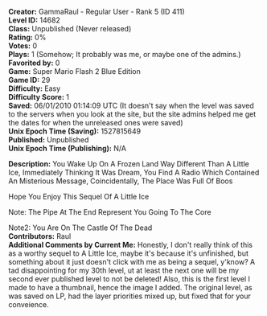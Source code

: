 **Creator:** GammaRaul - Regular User - Rank 5 (ID 411) <br>
**Level ID:** 14682 <br>
**Class:** Unpublished (Never released) <br>
**Rating:** 0% <br>
**Votes:** 0 <br>
**Plays:** 1 (Somehow; It probably was me, or maybe one of the admins.) <br>
**Favorited by:** 0 <br>
**Game:** Super Mario Flash 2 Blue Edition <br>
**Game ID:** 29 <br>
**Difficulty:** Easy <br>
**Difficulty Score:** 1 <br>
**Saved:** 06/01/2010 01:14:09 UTC (It doesn't say when the level was saved to the servers when you look at the site, but the site admins helped me get the dates for when the unreleased ones were saved) <br>
**Unix Epoch Time (Saving):** 1527815649 <br>
**Published:** Unpublished <br>
**Unix Epoch Time (Publishing):** N/A

**Description:** You Wake Up On A Frozen Land Way Different Than A Little Ice, Immediately Thinking It Was Dream, You Find A Radio Which Contained An Misterious Message, Coincidentally, The Place Was Full Of Boos

Hope You Enjoy This Sequel Of A Little Ice

Note: The Pipe At The End Represent You Going To The Core

Note2: You Are On The Castle Of The Dead <br>
**Contributors:** Raul <br>
**Additional Comments by Current Me:** Honestly, I don't really think of this as a worthy sequel to A Little Ice, maybe it's because it's unfinished, but something about it just doesn't click with me as being a sequel, y'know? A tad disappointing for my 30th level, ut at least the next one will be my second ever published level to not be deleted! Also, this is the first level I made to have a thumbnail, hence the image I added. The original level, as was saved on LP, had the layer priorities mixed up, but  fixed that for your conveience.

